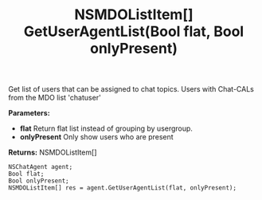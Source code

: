 ﻿---
uid: crmscript_ref_NSChatAgent_GetUserAgentList
title: NSMDOListItem[] GetUserAgentList(Bool flat, Bool onlyPresent)
intellisense: NSChatAgent.GetUserAgentList
keywords: NSChatAgent, GetUserAgentList
so.topic: reference
---

Get list of users that can be assigned to chat topics. Users with Chat-CALs from the MDO list 'chatuser'

**Parameters:**
 - **flat** Return flat list instead of grouping by usergroup.
 - **onlyPresent** Only show users who are present

**Returns:** NSMDOListItem[]

```crmscript
NSChatAgent agent;
Bool flat;
Bool onlyPresent;
NSMDOListItem[] res = agent.GetUserAgentList(flat, onlyPresent);
```


